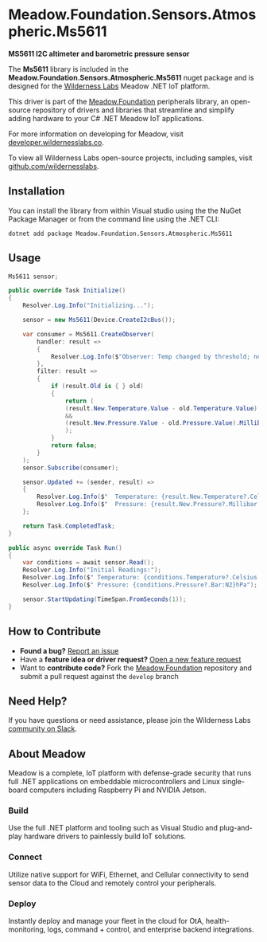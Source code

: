 # Meadow.Foundation.Sensors.Atmospheric.Ms5611

**MS5611 I2C altimeter and barometric pressure sensor**

The **Ms5611** library is included in the **Meadow.Foundation.Sensors.Atmospheric.Ms5611** nuget package and is designed for the [Wilderness Labs](www.wildernesslabs.co) Meadow .NET IoT platform.

This driver is part of the [Meadow.Foundation](https://developer.wildernesslabs.co/Meadow/Meadow.Foundation/) peripherals library, an open-source repository of drivers and libraries that streamline and simplify adding hardware to your C# .NET Meadow IoT applications.

For more information on developing for Meadow, visit [developer.wildernesslabs.co](http://developer.wildernesslabs.co/).

To view all Wilderness Labs open-source projects, including samples, visit [github.com/wildernesslabs](https://github.com/wildernesslabs/).

## Installation

You can install the library from within Visual studio using the the NuGet Package Manager or from the command line using the .NET CLI:

`dotnet add package Meadow.Foundation.Sensors.Atmospheric.Ms5611`
## Usage

```csharp
Ms5611 sensor;

public override Task Initialize()
{
    Resolver.Log.Info("Initializing...");

    sensor = new Ms5611(Device.CreateI2cBus());

    var consumer = Ms5611.CreateObserver(
        handler: result =>
        {
            Resolver.Log.Info($"Observer: Temp changed by threshold; new temp: {result.New.Temperature?.Celsius:N2}C, old: {result.Old?.Temperature?.Celsius:N2}C");
        },
        filter: result =>
        {
            if (result.Old is { } old)
            {
                return (
                (result.New.Temperature.Value - old.Temperature.Value).Abs().Celsius > 0.5
                &&
                (result.New.Pressure.Value - old.Pressure.Value).Millibar > 0.5
                );
            }
            return false;
        }
    );
    sensor.Subscribe(consumer);

    sensor.Updated += (sender, result) =>
    {
        Resolver.Log.Info($"  Temperature: {result.New.Temperature?.Celsius:N2}C");
        Resolver.Log.Info($"  Pressure: {result.New.Pressure?.Millibar:N2}mbar ({result.New.Pressure?.Pascal:N2}Pa)");
    };

    return Task.CompletedTask;
}

public async override Task Run()
{
    var conditions = await sensor.Read();
    Resolver.Log.Info("Initial Readings:");
    Resolver.Log.Info($" Temperature: {conditions.Temperature?.Celsius:N2}C");
    Resolver.Log.Info($" Pressure: {conditions.Pressure?.Bar:N2}hPa");

    sensor.StartUpdating(TimeSpan.FromSeconds(1));
}

```
## How to Contribute

- **Found a bug?** [Report an issue](https://github.com/WildernessLabs/Meadow_Issues/issues)
- Have a **feature idea or driver request?** [Open a new feature request](https://github.com/WildernessLabs/Meadow_Issues/issues)
- Want to **contribute code?** Fork the [Meadow.Foundation](https://github.com/WildernessLabs/Meadow.Foundation) repository and submit a pull request against the `develop` branch


## Need Help?

If you have questions or need assistance, please join the Wilderness Labs [community on Slack](http://slackinvite.wildernesslabs.co/).
## About Meadow

Meadow is a complete, IoT platform with defense-grade security that runs full .NET applications on embeddable microcontrollers and Linux single-board computers including Raspberry Pi and NVIDIA Jetson.

### Build

Use the full .NET platform and tooling such as Visual Studio and plug-and-play hardware drivers to painlessly build IoT solutions.

### Connect

Utilize native support for WiFi, Ethernet, and Cellular connectivity to send sensor data to the Cloud and remotely control your peripherals.

### Deploy

Instantly deploy and manage your fleet in the cloud for OtA, health-monitoring, logs, command + control, and enterprise backend integrations.


